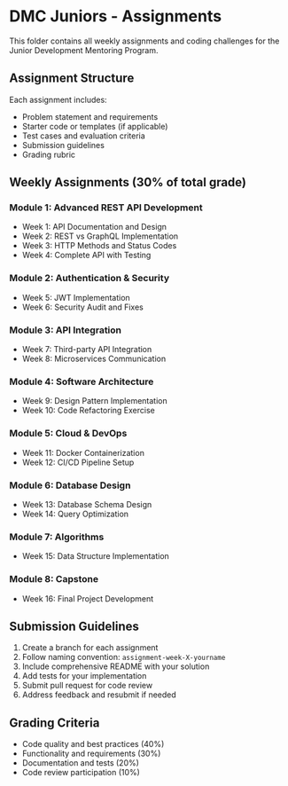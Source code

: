 # DMC Juniors - Assignments

This folder contains all weekly assignments and coding challenges for the Junior Development Mentoring Program.

## Assignment Structure

Each assignment includes:
- Problem statement and requirements
- Starter code or templates (if applicable)
- Test cases and evaluation criteria
- Submission guidelines
- Grading rubric

## Weekly Assignments (30% of total grade)

### Module 1: Advanced REST API Development
- Week 1: API Documentation and Design
- Week 2: REST vs GraphQL Implementation
- Week 3: HTTP Methods and Status Codes
- Week 4: Complete API with Testing

### Module 2: Authentication & Security
- Week 5: JWT Implementation
- Week 6: Security Audit and Fixes

### Module 3: API Integration
- Week 7: Third-party API Integration
- Week 8: Microservices Communication

### Module 4: Software Architecture
- Week 9: Design Pattern Implementation
- Week 10: Code Refactoring Exercise

### Module 5: Cloud & DevOps
- Week 11: Docker Containerization
- Week 12: CI/CD Pipeline Setup

### Module 6: Database Design
- Week 13: Database Schema Design
- Week 14: Query Optimization

### Module 7: Algorithms
- Week 15: Data Structure Implementation

### Module 8: Capstone
- Week 16: Final Project Development

## Submission Guidelines

1. Create a branch for each assignment
2. Follow naming convention: `assignment-week-X-yourname`
3. Include comprehensive README with your solution
4. Add tests for your implementation
5. Submit pull request for code review
6. Address feedback and resubmit if needed

## Grading Criteria

- Code quality and best practices (40%)
- Functionality and requirements (30%)
- Documentation and tests (20%)
- Code review participation (10%)
